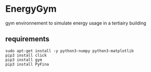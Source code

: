 # EnergyGym
gym environnement to simulate energy usage in a tertiairy building

## requirements

```
sudo apt-get install -y python3-numpy python3-matplotlib
pip3 install click
pip3 install gym
pip3 install PyFina
```
